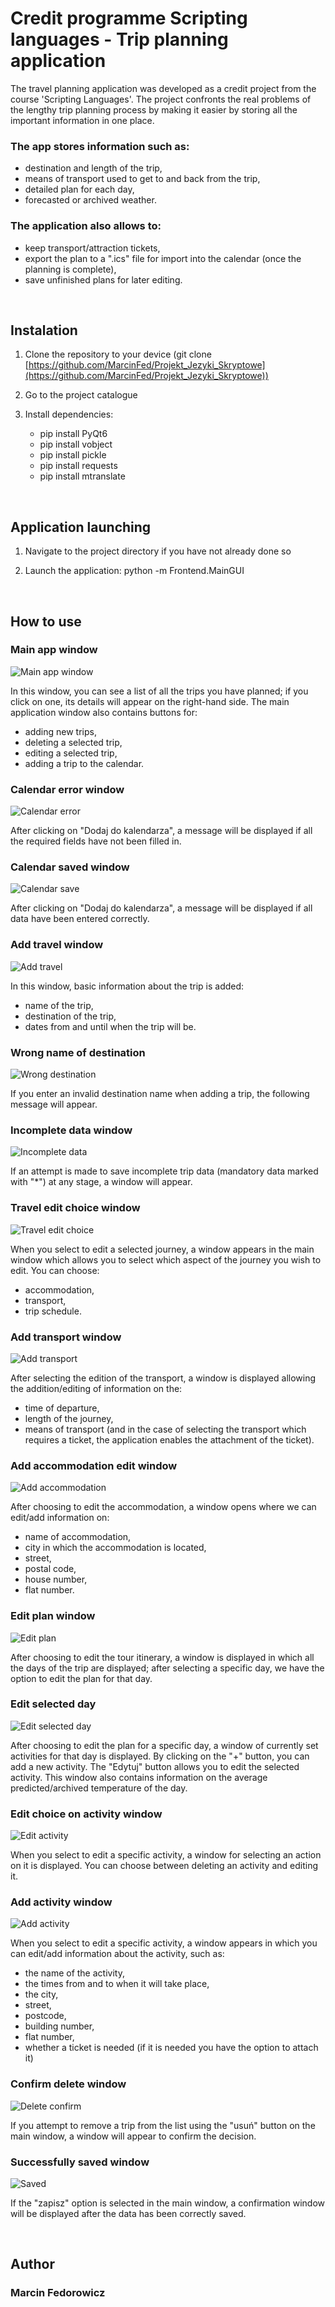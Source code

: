 # Credit programme Scripting languages - Trip planning application

The travel planning application was developed as a credit project from the course 'Scripting Languages'. The project confronts the real problems of the lengthy trip 
planning process by making it easier by storing all the important information in one place.

### The app stores information such as:
* destination and length of the trip,
* means of transport used to get to and back from the trip,
* detailed plan for each day,
* forecasted or archived weather.

### The application also allows to:
* keep transport/attraction tickets,
* export the plan to a ".ics" file for import into the calendar (once the planning is complete),
* save unfinished plans for later editing.

<br>

## Instalation

1. Clone the repository to your device (git clone [https://github.com/MarcinFed/Projekt_Jezyki_Skryptowe](https://github.com/MarcinFed/Projekt_Jezyki_Skryptowe))

2. Go to the project catalogue

3. Install dependencies:
    - pip install PyQt6
    - pip install vobject
    - pip install pickle
    - pip install requests
    - pip install mtranslate

<br>

## Application launching

1. Navigate to the project directory if you have not already done so

2. Launch the application: python -m Frontend.MainGUI

<br>

## How to use

### Main app window

![Main app window](Resources/main_window.png)

In this window, you can see a list of all the trips you have planned; if you click on one, its details will appear on the right-hand side.
The main application window also contains buttons for:
* adding new trips,
* deleting a selected trip,
* editing a selected trip, 
* adding a trip to the calendar.

### Calendar error window

![Calendar error](Resources/Calendar_error.png)

After clicking on "Dodaj do kalendarza", a message will be displayed if all the required fields have not been filled in.

### Calendar saved window

![Calendar save](Resources/Calendar_save.png)

After clicking on "Dodaj do kalendarza", a message will be displayed if all data have been entered correctly.

### Add travel window 

![Add travel](Resources/Add_Travel_Window.png)

In this window, basic information about the trip is added:
* name of the trip, 
* destination of the trip, 
* dates from and until when the trip will be.

### Wrong name of destination

![Wrong destination](Resources/Wrong_destination.png)

If you enter an invalid destination name when adding a trip, the following message will appear.

### Incomplete data window

![Incomplete data](Resources/Fill_all_error.png)

If an attempt is made to save incomplete trip data (mandatory data marked with "*") at any stage, a window will appear.

### Travel edit choice window

![Travel edit choice](Resources/Edit_choice.png)

When you select to edit a selected journey, a window appears in the main window which allows you to select which aspect of the journey you wish to edit. You can choose: 
* accommodation,
* transport,
* trip schedule.

### Add transport window

![Add transport](Resources/Add_transport.png)

After selecting the edition of the transport, a window is displayed allowing the addition/editing of information on the:
* time of departure, 
* length of the journey, 
* means of transport (and in the case of selecting the transport which requires a ticket, the application enables the attachment of the ticket).

### Add accommodation edit window

![Add accommodation](Resources/Add_accommodation.png)

After choosing to edit the accommodation, a window opens where we can edit/add information on: 
* name of accommodation, 
* city in which the accommodation is located, 
* street, 
* postal code, 
* house number, 
* flat number.

### Edit plan window

![Edit plan](Resources/Edit_plan.png)

After choosing to edit the tour itinerary, a window is displayed in which all the days of the trip are displayed; after selecting a specific day, we have the option to edit the plan for that day.

### Edit selected day

![Edit selected day](Resources/Selected_day.png)

After choosing to edit the plan for a specific day, a window of currently set activities for that day is displayed. By clicking on the "+" button, you can add a new activity. The "Edytuj" button allows you to edit the selected activity.
This window also contains information on the average predicted/archived temperature of the day.

### Edit choice on activity window

![Edit activity](Resources/Atraction_edit.png)

When you select to edit a specific activity, a window for selecting an action on it is displayed. You can choose between deleting an activity and editing it.

### Add activity window

![Add activity](Resources/Add_atraction.png)

When you select to edit a specific activity, a window appears in which you can edit/add information about the activity, such as: 
* the name of the activity, 
* the times from and to when it will take place, 
* the city, 
* street, 
* postcode, 
* building number, 
* flat number, 
* whether a ticket is needed (if it is needed you have the option to attach it)

### Confirm delete window

![Delete confirm](Resources/Delete_confirm.png)

If you attempt to remove a trip from the list using the "usuń" button on the main window, a window will appear to confirm the decision.

### Successfully saved window

![Saved](Resources/Save_confirm.png)

If the "zapisz" option is selected in the main window, a confirmation window will be displayed after the data has been correctly saved.

<br>

## Author

### Marcin Fedorowicz

